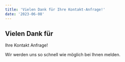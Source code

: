 ```yaml
---
title: 'Vielen Dank für Ihre Kontakt-Anfrage!'
date: '2023-06-08'
---
```


## Vielen Dank für

Ihre Kontakt Anfrage!

Wir werden uns so schnell wie möglich bei Ihnen melden.
